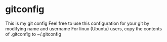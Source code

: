 # gitconfig
This is my git config
Feel free to use this configuration for your git by modifying name and username
For linux (Ubuntu) users, copy the contents of .gitconfig to ~/.gitconfig

